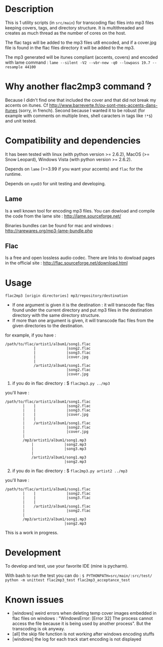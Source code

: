 # Description
This is 1 utility scripts (in `src/main`) for transcoding flac files into mp3 files keeping covers, tags, and directory structure. It is multithreaded and creates as much thread as the number of cores on the host.

The flac tags will be added to the mp3 files ut8 encoded, and if a cover.jpg file is found in the flac files directory it will be added to the mp3.

The mp3 generated will be itunes compliant (accents, covers) and encoded with lame command : 
`lame --silent -V2 --vbr-new -q0 --lowpass 19.7 --resample 44100`

# Why another flac2mp3 command ?
Because I didn't find one that included the cover and that did not break my accents on itunes. Cf http://www.barreverte.fr/ou-sont-mes-accents-dans-itunes (sorry, in french).
Second because I wanted it to be robust (for example with comments on multiple lines, shell caracters in tags like `!*$`) and unit tested.

# Compatibility and dependencies
It has been tested with linux (with python version >= 2.6.2), MacOS (>= Snow Leopard), Windows Vista (with python version >= 2.6.2).

Depends on `lame` (>=3.99 if you want your accents) and `flac` for the runtime.

Depends on `eyeD3` for unit testing and developing.

## Lame

Is a well known tool for encoding mp3 files. You can dowload and compile the code from the lame site : http://lame.sourceforge.net/

Binaries bundles can be found for mac and windows : http://rarewares.org/mp3-lame-bundle.php

## Flac

Is a free and open lossless audio codec. There are links to dowload pages in the official site : http://flac.sourceforge.net/download.html

# Usage
`flac2mp3 [origin directories] mp3/repository/destination`

- If one argument is given it is the destination : it will transcode flac files found under the current directory and put mp3 files in the destination directory with the same directory structure.
- If more than one argument is given, it will transcode flac files from the given directories to the destination.


for example, if you have :

    /path/to/flac/artist1/album1/song1.flac
                 |              |song2.flac
                 |              |song3.flac
                 |              |cover.jpg
                 |
                 /artist2/album1/song1.flac
                                |song2.flac
                                |cover.jpg


1) if you do in flac directory :
$ `flac2mp3.py ../mp3`

you'll have : 

    /path/to/flac/artist1/album1/song1.flac
            |    |              |song2.flac
            |    |              |song3.flac
            |    |              |cover.jpg
            |    |
            |    /artist2/album1/song1.flac
            |                   |song2.flac
            |                   |cover.jpg
            |
            /mp3/artist1/album1/song1.mp3
                |              |song2.mp3
                |              |song3.mp3
                |
                /artist2/album1/song1.mp3
                               |song2.mp3

2) if you do in flac directory : 
$ `flac2mp3.py artist2 ../mp3`

you'll have :

    /path/to/flac/artist1/album1/song1.flac
            |    |              |song2.flac
            |    |              |song3.flac
            |    |
            |    /artist2/album1/song1.flac
            |                   |song2.flac
            |
            /mp3/artist2/album1/song1.mp3
                               |song2.mp3

This is a work in progress.

# Development
To develop and test, use your favorite IDE (mine is pycharm).

With bash to run the test you can do :
`$ PYTHONPATH=src/main/:src/test/ python -m unittest flac2mp3_test flac2mp3_acceptance_test`

# Known issues

* [windows] weird errors when deleting temp cover images embedded in flac files on windows : "WindowsError: [Error 32] The process cannot access the file because it is being used by another process". But the transcoding is ok anyway.
* [all] the skip file function is not working after windows encoding stuffs
* [windows] the log for each track start encoding is not displayed